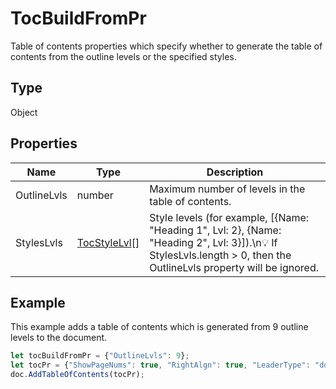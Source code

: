 # TocBuildFromPr

Table of contents properties which specify whether to generate the table of contents from the outline levels or the specified styles.

## Type

Object

## Properties

| Name | Type | Description |
| ---- | ---- | ----------- |
| OutlineLvls | number | Maximum number of levels in the table of contents. |
| StylesLvls | [TocStyleLvl](../Enumeration/TocStyleLvl.md)[] | Style levels (for example, [&#123;Name: "Heading 1", Lvl: 2&#125;, &#123;Name: "Heading 2", Lvl: 3&#125;]).\n💡 If StylesLvls.length &gt; 0, then the OutlineLvls property will be ignored. |


## Example

This example adds a table of contents which is generated from 9 outline levels to the document.

```javascript editor-pptx
let tocBuildFromPr = {"OutlineLvls": 9};
let tocPr = {"ShowPageNums": true, "RightAlgn": true, "LeaderType": "dot", "FormatAsLinks": true, "BuildFrom": tocBuildFromPr, "TocStyle": "standard"};
doc.AddTableOfContents(tocPr);
```
